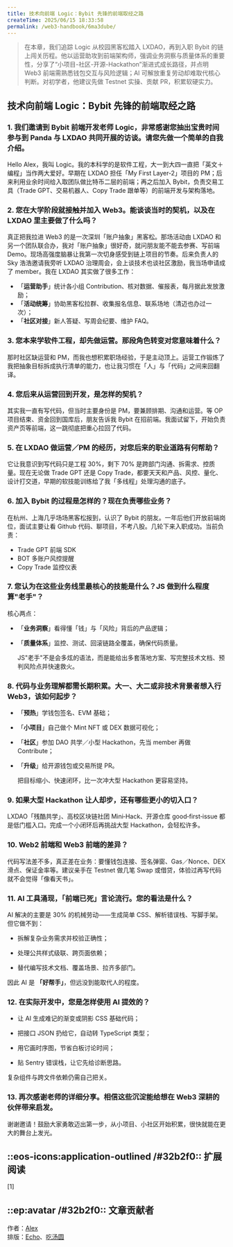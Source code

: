 ```yaml
---
title: 技术向前端 Logic：Bybit 先锋的前端取经之路
createTime: 2025/06/15 18:33:58
permalink: /web3-handbook/6ma3dube/
---
```

> 在本章，我们追踪 Logic 从校园黑客松踏入 LXDAO，再到入职 Bybit 的链上闯关历程。他以运营助攻到前端架构师，强调业务洞察与质量体系的重要性，分享了“小项目-社区-开源-Hackathon”渐进式成长路径，并点明 Web3 前端需熟悉钱包交互与风险逻辑；AI 可解放重复劳动却难取代核心判断。对初学者，他建议先做 Testnet 实操、贡献 PR，积累软硬实力。

## 技术向前端 Logic：Bybit 先锋的前端取经之路

### 1. 我们邀请到 Bybit 前端开发老师 Logic，非常感谢您抽出宝贵时间参与到 Panda 与 LXDAO 共同开展的访谈。请您先做一个简单的自我介绍。
    
Hello Alex，我叫 Logic。我的本科学的是软件工程，大一到大四一直把「英文＋编程」当作两大爱好。早期在 LXDAO 担任「My First Layer‑2」项目的 PM；后来利用业余时间给入取团队做比特币二层的前端；再之后加入 Bybit，负责交易工具（Trade GPT、交易机器人、Copy Trade 跟单等）的前端开发与架构落地。
    
### 2. 您在大学阶段就接触并加入 Web3。能谈谈当时的契机，以及在 LXDAO 里主要做了什么吗？
    
真正把我拉进 Web3 的是一次深圳「账户抽象」黑客松。那场活动由 LXDAO 和另一个团队联合办，我对「账户抽象」很好奇，就问朋友能不能去参赛、写前端 Demo。现场高强度脑暴让我第一次切身感受到链上项目的节奏。后来负责人的 Sky 浩浩邀请我旁听 LXDAO 治理周会，会上谈技术也谈社区激励，我当场申请成了 member。我在 LXDAO 其实做了很多工作：
    
- 「**运营助手**」统计各小组 Contribution、核对数据、催报表，每月据此发放激励；
- 「**活动统筹**」协助黑客松拉群、收集报名信息、联系场地（清迈也办过一次）；
- 「**社区对接**」新人答疑、写周会纪要、维护 FAQ。

    
### 3. 您本来学软件工程，却先做运营。那段角色转变对您意味着什么？
    
那时社区缺运营和 PM，而我也想积累职场经验，于是主动顶上。运营工作锻炼了我把抽象目标拆成执行清单的能力，也让我习惯在「人」与「代码」之间来回翻译。
    
### 4. 您后来从运营回到开发，是怎样的契机？
    
其实我一直有写代码，但当时主要身份是 PM，要兼顾排期、沟通和运营。等 OP 项目结束、资金回到国库后，朋友告诉我 Bybit 在招前端。我面试留下，开始负责资产页等前端，这一跳彻底把重心拉回了代码。
    
### 5. 在 LXDAO 做运营／PM 的经历，对您后来的职业道路有何帮助？
    
它让我意识到写代码只是工程 30%，剩下 70% 是跨部门沟通、拆需求、控质量。现在无论做 Trade GPT 还是 Copy Trade，都要天天和产品、风控、量化、设计打交道，早期的软技能训练给了我「多线程」处理沟通的底子。
    
### 6. 加入 Bybit 的过程是怎样的？现在负责哪些业务？
    
在杭州、上海几乎场场黑客松报到，认识了 Bybit 的朋友。一年后他们开放前端岗位，面试主要让看 Github 代码、聊项目，不考八股。几轮下来入职成功。当前负责：
- Trade GPT 前端 SDK
- BOT 多账户风控提醒
- Copy Trade 监控仪表
    
### 7. 您认为在这些业务线里最核心的技能是什么？JS 做到什么程度算"老手"？
    
核心两点：
- 「**业务洞察**」看得懂「钱」与「风险」背后的产品逻辑；
- 「**质量体系**」监控、测试、回滚链路全覆盖，确保代码质量。
    
    JS"老手"不是会多炫的语法，而是能给出多套落地方案、写完整技术文档、预判风险点并快速救火。
    
### 8. 代码与业务理解都需长期积累。大一、大二或非技术背景者想入行 Web3，该如何起步？
    
- 「**预热**」学钱包签名、EVM 基础；
- 「**小项目**」自己做个 Mint NFT 或 DEX 数据可视化；
- 「**社区**」参加 DAO 共学／小型 Hackathon，先当 member 再做 Contribute；
- 「**升级**」给开源钱包或交易所提 PR。
    
    把目标缩小、快速闭环，比一次冲大型 Hackathon 更容易坚持。
    
### 9. 如果大型 Hackathon 让人却步，还有哪些更小的切入口？
    
LXDAO「残酷共学」、高校区块链社团 Mini‑Hack、开源仓库 good‑first‑issue 都是低门槛入口。完成一个小闭环后再挑战大型 Hackathon，会轻松许多。
    
### 10. Web2 前端和 Web3 前端的差异？
    
代码写法差不多，真正差在业务：要懂钱包连接、签名弹窗、Gas／Nonce、DEX 滑点、保证金率等。建议亲手在 Testnet 做几笔 Swap 或借贷，体验过再写代码就不会觉得「像看天书」。
    
### 11. AI 工具涌现，「前端已死」言论流行。您的看法是什么？
    
AI 解决的主要是 30% 的机械劳动——生成简单 CSS、解析错误栈、写脚手架。但它做不到：
    
- 拆解复杂业务需求并校验正确性；

- 处理公共样式级联、跨页面依赖；

- 替代编写技术文档、覆盖场景、拉齐多部门。
    
因此 AI 是 **「好帮手」**，但远没到能取代人的程度。
    
### 12. 在实际开发中，您是怎样使用 AI 提效的？
    
- 让 AI 生成难记的渐变或阴影 CSS 基础代码；

- 把接口 JSON 扔给它，自动转 TypeScript 类型；

- 用它画时序图，节省白板讨论时间；

- 贴 Sentry 错误栈，让它先给诊断思路。
    
复杂组件与跨文件依赖仍需自己把关。
    
### 13. 再次感谢老师的详细分享。相信这些沉淀能给想在 Web3 深耕的伙伴带来启发。
    
谢谢邀请！鼓励大家勇敢迈出第一步，从小项目、小社区开始积累，很快就能在更大的舞台上发光。

## ::eos-icons:application-outlined /#32b2f0:: 扩展阅读
[1] 

## ::ep:avatar /#32b2f0:: 文章贡献者   
作者：[Alex](/)  
排版：[Echo](https://x.com/Echo_liuchan)、[吃汤圆](/) 
    
